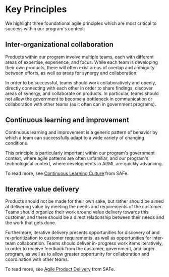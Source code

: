 # Key Principles

We highlight three foundational agile principles which are most critical to success within our program's context.

## Inter-organizational collaboration

Products within our program involve multiple teams, each with different areas of expertise, experience, and focus. While each team is developing their own products, there will often exist areas of overlap and ambiguity between efforts, as well as areas for synergy and collaboration. 

In order to be successful, teams should work collaboratively and openly, directly connecting with each other in order to share findings, discover areas of synergy, and collaborate on products. In particular, teams should not allow the government to become a bottleneck in communication or collaboration with other teams (as it often can in government programs).

## Continuous learning and improvement

Continuous learning and improvement is a generic pattern of behavior by which a team can successfully adapt to a wide variety of changing conditions. 

This principle is particularly important within our program's government context, where agile patterns are often unfamiliar, and our program's technological context, where developments in AI/ML are quickly advancing. 

To read more, see [Continuous Learning Culture](https://scaledagileframework.com/continuous-learning-culture/) from SAFe.

## Iterative value delivery

Products should not be made for their own sake, but rather should be aimed at delivering value by meeting the needs and requirements of the customer. Teams should organize their work around value delivery towards this customer, and there should be a direct relationship between their needs and the work that gets done.

Furthermore, iterative delivery presents opportunities for discovery of and re-prioritization to customer requirements, as well as opportunities for inter-team collaboration. Teams should deliver in-progress work items iteratively, in order to receive feedback from the customer, government, and larger program, as well as to allow greater opportunity for collaboration and coordination with other teams. 

To read more, see [Agile Product Delivery](https://scaledagileframework.com/agile-product-delivery) from SAFe.

